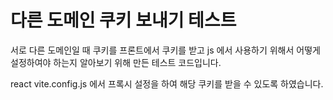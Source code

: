 # 다른 도메인 쿠키 보내기 테스트

서로 다른 도메인일 때 쿠키를 프론트에서 쿠키를 받고 js 에서 사용하기 위해서 어떻게 설정하여야 하는지 알아보기 위해 만든 테스트 코드입니다.

react  vite.config.js 에서 프록시 설정을 하여 해당 쿠키를 받을 수 있도록 하였습니다.


